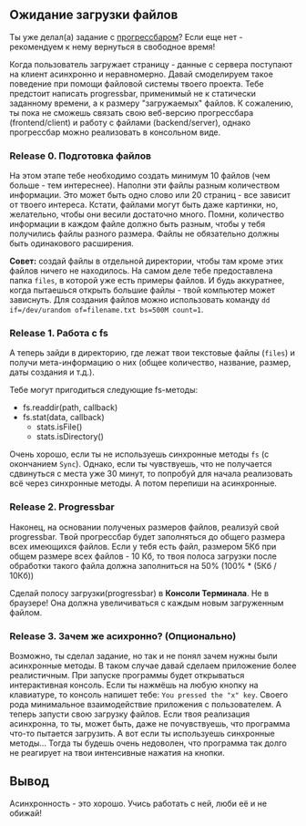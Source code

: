 ## Ожидание загрузки файлов

Ты уже делал(а) задание c [прогрессбаром](https://github.com/Elbrus-Bootcamp/extra-algorithm-progressbar)? Если еще нет - рекомендуем к нему вернуться в свободное время!

Когда пользователь загружает страницу - данные с сервера поступают на клиент асинхронно и неравномерно. Давай смоделируем такое поведение при помощи файловой системы твоего проекта. Тебе предстоит написать progressbar, применимый не к статически заданному времени, а к размеру "загружаемых" файлов. К сожалению, ты пока не сможешь связать свою веб-версию прогрессбара (frontend/client) и работу с файлами (backend/server), однако прогрессбар можно реализовать в консольном виде.

### Release 0. Подготовка файлов
На этом этапе тебе необходимо создать минимум 10 файлов (чем больше - тем интереснее). Наполни эти файлы разным количеством информации. Это может быть одно слово или 20 страниц - все зависит от твоего интереса. Кстати, файлами могут быть даже картинки, но, желательно, чтобы они весили достаточно много. Помни, количество информации в каждом файле должно быть разным, чтобы у тебя получились файлы разного размера. Файлы не обязательно должны быть одинакового расширения.

**Совет:** создай файлы в отдельной директории, чтобы там кроме этих файлов ничего не находилось. На самом деле тебе предоставлена папка `files`, в которой уже есть примеры файлов. И будь аккуратнее, когда пытаешься открыть большие файлы - твой компьютер может зависнуть. Для создания файлов можно использовать команду `dd if=/dev/urandom of=filename.txt bs=500M count=1`.

### Release 1. Работа с fs
А теперь зайди в директорию, где лежат твои текстовые файлы (`files`) и получи мета-информацию о них (общее количество, название, размер, даты создания и т.д.).

Тебе могут пригодиться следующие fs-методы:
- fs.readdir(path, callback)
- fs.stat(data, callback)
  - stats.isFile()
  - stats.isDirectory()

Очень хорошо, если ты не используешь синхронные методы `fs` (с окончанием `Sync`). Однако, если ты чувствуешь, что не получается сдвинуться с места уже 30 минут, то попробуй для начала реализовать всё через синхронные методы. А потом перепиши на асинхронные.

### Release 2. Progressbar
Наконец, на основании полученых размеров файлов, реализуй свой progressbar. Твой прогрессбар будет заполняться до общего размера всех имеющихся файлов. Если у тебя есть файл, размером 5Кб при общем размере всех файлов - 10 Кб, то твоя полоса загрузки после обработки такого файла должна заполниться на 50% (100% * (5Кб / 10Кб))

Сделай полосу загрузки(progressbar) в **Консоли Терминала**. Не в браузере! Она должна увеличиваться с каждым новым загруженным файлом.

### Release 3. Зачем же асихронно? (Опционально)

Возможно, ты сделал задание, но так и не понял зачем нужны были асинхронные методы. В таком случае давай сделаем приложение более реалистичным. При запуске программы будет открываться интерактивная консоль. Если ты нажмёшь на любую кнопку на клавиатуре, то консоль напишет тебе: `You pressed the "x" key`. Своего рода минимальное взаимодействие приложения с пользователем. А теперь запусти свою загрузку файлов. Если твоя реализация асинхронна, то ты, может быть, даже не почувствуешь, что программа что-то пытается загрузить. А вот если ты используешь синхронные методы... Тогда ты будешь очень недоволен, что программа так долго не реагирует на твои интенсивные нажатия на кнопки.

## Вывод

Асинхронность - это хорошо. Учись работать с ней, люби её и не обижай!
